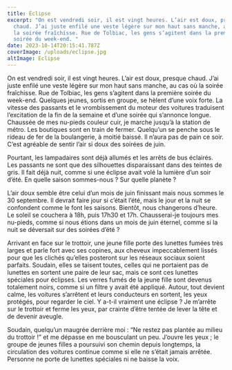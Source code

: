 ```yaml
---
title: Éclipse
excerpt: "On est vendredi soir, il est vingt heures. L’air est doux, presque
  chaud. J’ai juste enfilé une veste légère sur mon haut sans manche, au cas où
  la soirée fraîchisse. Rue de Tolbiac, les gens s’agitent dans la première
  soirée du week-end. "
date: 2023-10-14T20:15:41.787Z
coverImage: /uploads/eclipse.jpg
altImage: Eclipse
---
```

On est vendredi soir, il est vingt heures. L’air est doux, presque chaud. J’ai juste enfilé une veste légère sur mon haut sans manche, au cas où la soirée fraîchisse. Rue de Tolbiac, les gens s’agitent dans la première soirée du week-end. Quelques jeunes, sortis en groupe, se hèlent d’une voix forte. La vitesse des passants et le vrombissement du moteur des voitures traduisent l’excitation de la fin de la semaine et d’une soirée qui s’annonce longue. Chaussée de mes nu-pieds couleur cuir, je marche jusqu’à la station de métro. Les boutiques sont en train de fermer. Quelqu’un se penche sous le rideau de fer de la boulangerie, à moitié baissé. Il n’aura pas de pain ce soir. C’est agréable de sentir l’air si doux des soirées de juin.



Pourtant, les lampadaires sont déjà allumés et les arrêts de bus éclairés. Les passants ne sont que des silhouettes disparaissant dans des teintes de gris. Il fait déjà nuit, comme si une éclipse avait volé la lumière d’un soir d’été. En quelle saison sommes-nous ? Sur quelle planète ?



L’air doux semble être celui d’un mois de juin finissant mais nous sommes le 30 septembre. Il devrait faire jour si c’était l’été, mais le jour et la nuit se confondent comme le font les saisons. Bientôt, nous changerons d’heure. Le soleil se couchera à 18h, puis 17h30 et 17h. Chausserai-je toujours mes nu-pieds, comme si nous étions dans un mois de juin éternel, comme si la nuit se déversait sur des soirées d’été ?



Arrivant en face sur le trottoir, une jeune fille porte des lunettes fumées très larges et parle fort avec ses copines, aux cheveux impeccablement lissés pour que les clichés qu’elles posteront sur les réseaux sociaux soient parfaits. Soudain, elles se taisent toutes, celles qui ne portaient pas de lunettes en sortent une paire de leur sac, mais ce sont ces lunettes spéciales pour éclipses. Les verres fumés de la jeune fille sont devenus totalement noirs, comme si un filtre y avait été appliqué. Autour, tout devient calme, les voitures s’arrêtent et leurs conducteurs en sortent, les yeux protégés, pour regarder le ciel. Y a-t-il vraiment une éclipse ? Je m’arrête sur le trottoir et ferme les yeux, par crainte d’être tentée de lever la tête et de devenir aveugle.



Soudain, quelqu’un maugrée derrière moi : “Ne restez pas plantée au milieu du trottoir !” et me dépasse en me bousculant un peu. J’ouvre les yeux ; le groupe de jeunes filles a poursuivi son chemin depuis longtemps, la circulation des voitures continue comme si elle ne s’était jamais arrêtée. Personne ne porte de lunettes spéciales ni ne baisse la voix.


